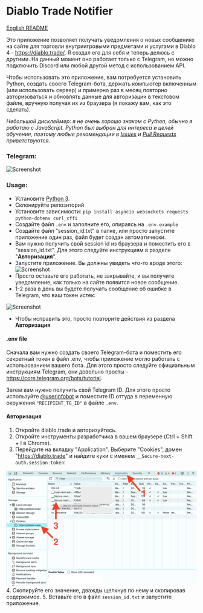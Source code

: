 # Diablo Trade Notifier

[English README](https://github.com/TrayHard/diablo-trade-notifier/blob/main/README.md)

Это приложение позволяет получать уведомления о новых сообщениях на сайте для торговли внутриигровыми предметами и 
услугами в Diablo 4 - https://diablo.trade/. Я создал его для себя и теперь делюсь с другими. На данный момент оно 
работает только с Telegram, но можно подключить Discord или любой другой метод с использованием API.

Чтобы использовать это приложение, вам потребуется установить Python, создать своего Telegram-бота, держать компьютер 
включенным (или использовать сервер) и примерно раз в месяц повторно авторизоваться и обновлять данные для авторизации 
в текстовом файле, вручную получая их из браузера (я покажу вам, как это сделать).

_Небольшой дисклеймер: я не очень хорошо знаком с Python, обычно я работаю с JavaScript. Python был выбран для интереса и
целей обучения, поэтому любые рекомендации в [Issues](https://github.com/TrayHard/diablo-trade-notifier/issues)
и [Pull Requests](https://github.com/TrayHard/diablo-trade-notifier/pulls) приветствуются._


### Telegram:

![Screenshot](https://i.imgur.com/d6mRbvj.png)

### Usage:
- Установите [Python 3](https://www.python.org/downloads/).
- Склонируйте репозиторий
- Установите зависимости: `pip install asyncio websockets requests python-dotenv curl_cffi`
- Создайте файл `.env` и заполните его, опираясь на `.env.example`
- Создайте файл "session_id.txt" в папке, или просто запустите приложение один раз, файл будет создан автоматически.
- Вам нужно получить свой session id из браузера и поместить его в "session_id.txt". Для этого следуйте инструкциям в разделе "**Авторизация**".
- Запустите приложение. Вы должны увидеть что-то вроде этого:
  ![Screenshot](https://i.imgur.com/4bSaT1u.png)
- Просто оставьте его работать, не закрывайте, и вы получите уведомление, как только на сайте появится новое сообщение.
- 1-2 раза в день вы будете получать сообщение об ошибке в Telegram, что ваш токен истек:

![Screenshot](https://i.imgur.com/1UrIn0P.png)
- Чтобы исправить это, просто повторите действия из раздела **Авторизация**


#### .env file
Сначала вам нужно создать своего Telegram-бота и поместить его секретный токен в файл .env, чтобы приложение могло 
работать с использованием вашего бота. Для этого просто следуйте официальным инструкциям Telegram, они довольно просты -
https://core.telegram.org/bots/tutorial.

Затем вам нужно получить свой Telegram ID. Для этого просто используйте [@userinfobot](https://t.me/userinfobot) и 
поместите ID оттуда в переменную окружения `"RECIPIENT_TG_ID"` в файле `.env`.

#### Авторизация
1. Откройте diablo.trade и авторизуйтесь.
2. Откройте инструменты разработчика в вашем браузере (Ctrl + Shift + I в Chrome).
3. Перейдите на вкладку "Application". Выберите "Cookies", домен "https://diablo.trade" и найдите куки с именем `__Secure-next-auth.session-token`:

![](images/authorizing.png)
4. Скопируйте его значение, дважды щелкнув по нему и скопировав содержимое.
5. Вставьте его в файл `session_id.txt` и запустите приложение.

